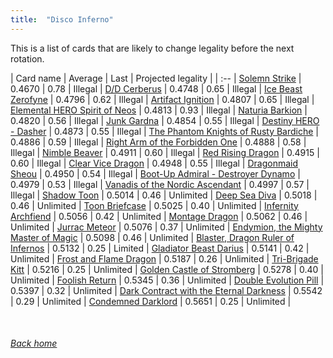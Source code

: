 ```yaml
---
title:  "Disco Inferno"
---
```


This is a list of cards that are likely to change legality before the next rotation.

| Card name | Average | Last | Projected legality |
| :-- |
[Solemn Strike](https://db.ygoprodeck.com/card/?search=Solemn%20Strike) | 0.4670 | 0.78 | Illegal |
[D/D Cerberus](https://db.ygoprodeck.com/card/?search=D/D%20Cerberus) | 0.4748 | 0.65 | Illegal |
[Ice Beast Zerofyne](https://db.ygoprodeck.com/card/?search=Ice%20Beast%20Zerofyne) | 0.4796 | 0.62 | Illegal |
[Artifact Ignition](https://db.ygoprodeck.com/card/?search=Artifact%20Ignition) | 0.4807 | 0.65 | Illegal |
[Elemental HERO Spirit of Neos](https://db.ygoprodeck.com/card/?search=Elemental%20HERO%20Spirit%20of%20Neos) | 0.4813 | 0.93 | Illegal |
[Naturia Barkion](https://db.ygoprodeck.com/card/?search=Naturia%20Barkion) | 0.4820 | 0.56 | Illegal |
[Junk Gardna](https://db.ygoprodeck.com/card/?search=Junk%20Gardna) | 0.4854 | 0.55 | Illegal |
[Destiny HERO - Dasher](https://db.ygoprodeck.com/card/?search=Destiny%20HERO%20-%20Dasher) | 0.4873 | 0.55 | Illegal |
[The Phantom Knights of Rusty Bardiche](https://db.ygoprodeck.com/card/?search=The%20Phantom%20Knights%20of%20Rusty%20Bardiche) | 0.4886 | 0.59 | Illegal |
[Right Arm of the Forbidden One](https://db.ygoprodeck.com/card/?search=Right%20Arm%20of%20the%20Forbidden%20One) | 0.4888 | 0.58 | Illegal |
[Nimble Beaver](https://db.ygoprodeck.com/card/?search=Nimble%20Beaver) | 0.4911 | 0.60 | Illegal |
[Red Rising Dragon](https://db.ygoprodeck.com/card/?search=Red%20Rising%20Dragon) | 0.4915 | 0.60 | Illegal |
[Clear Vice Dragon](https://db.ygoprodeck.com/card/?search=Clear%20Vice%20Dragon) | 0.4948 | 0.55 | Illegal |
[Dragonmaid Sheou](https://db.ygoprodeck.com/card/?search=Dragonmaid%20Sheou) | 0.4950 | 0.54 | Illegal |
[Boot-Up Admiral - Destroyer Dynamo](https://db.ygoprodeck.com/card/?search=Boot-Up%20Admiral%20-%20Destroyer%20Dynamo) | 0.4979 | 0.53 | Illegal |
[Vanadis of the Nordic Ascendant](https://db.ygoprodeck.com/card/?search=Vanadis%20of%20the%20Nordic%20Ascendant) | 0.4997 | 0.57 | Illegal |
[Shadow Toon](https://db.ygoprodeck.com/card/?search=Shadow%20Toon) | 0.5014 | 0.46 | Unlimited |
[Deep Sea Diva](https://db.ygoprodeck.com/card/?search=Deep%20Sea%20Diva) | 0.5018 | 0.46 | Unlimited |
[Toon Briefcase](https://db.ygoprodeck.com/card/?search=Toon%20Briefcase) | 0.5025 | 0.40 | Unlimited |
[Infernity Archfiend](https://db.ygoprodeck.com/card/?search=Infernity%20Archfiend) | 0.5056 | 0.42 | Unlimited |
[Montage Dragon](https://db.ygoprodeck.com/card/?search=Montage%20Dragon) | 0.5062 | 0.46 | Unlimited |
[Jurrac Meteor](https://db.ygoprodeck.com/card/?search=Jurrac%20Meteor) | 0.5076 | 0.37 | Unlimited |
[Endymion, the Mighty Master of Magic](https://db.ygoprodeck.com/card/?search=Endymion,%20the%20Mighty%20Master%20of%20Magic) | 0.5098 | 0.46 | Unlimited |
[Blaster, Dragon Ruler of Infernos](https://db.ygoprodeck.com/card/?search=Blaster,%20Dragon%20Ruler%20of%20Infernos) | 0.5132 | 0.25 | Limited |
[Gladiator Beast Darius](https://db.ygoprodeck.com/card/?search=Gladiator%20Beast%20Darius) | 0.5141 | 0.42 | Unlimited |
[Frost and Flame Dragon](https://db.ygoprodeck.com/card/?search=Frost%20and%20Flame%20Dragon) | 0.5187 | 0.26 | Unlimited |
[Tri-Brigade Kitt](https://db.ygoprodeck.com/card/?search=Tri-Brigade%20Kitt) | 0.5216 | 0.25 | Unlimited |
[Golden Castle of Stromberg](https://db.ygoprodeck.com/card/?search=Golden%20Castle%20of%20Stromberg) | 0.5278 | 0.40 | Unlimited |
[Foolish Return](https://db.ygoprodeck.com/card/?search=Foolish%20Return) | 0.5345 | 0.36 | Unlimited |
[Double Evolution Pill](https://db.ygoprodeck.com/card/?search=Double%20Evolution%20Pill) | 0.5397 | 0.32 | Unlimited |
[Dark Contract with the Eternal Darkness](https://db.ygoprodeck.com/card/?search=Dark%20Contract%20with%20the%20Eternal%20Darkness) | 0.5542 | 0.29 | Unlimited |
[Condemned Darklord](https://db.ygoprodeck.com/card/?search=Condemned%20Darklord) | 0.5651 | 0.25 | Unlimited |

<br>

###### [Back home](index)